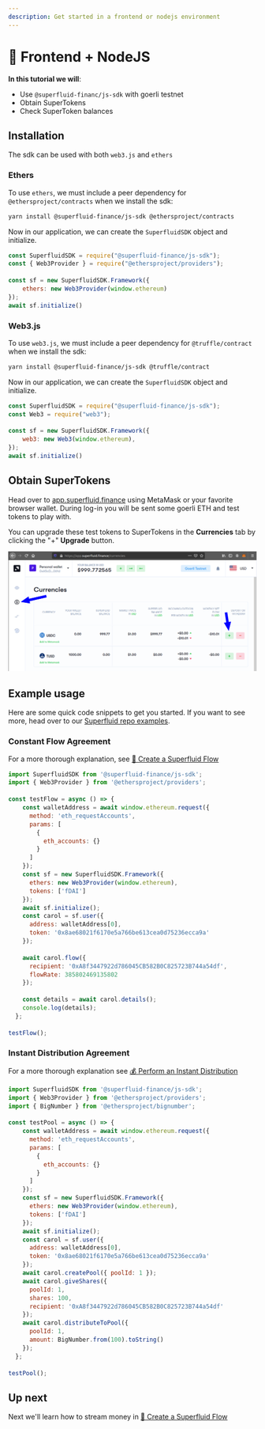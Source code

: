 ```yaml
---
description: Get started in a frontend or nodejs environment
---
```


# 💅 Frontend + NodeJS

**In this tutorial we will**:

* Use `@superfluid-financ/js-sdk` with goerli testnet
* Obtain SuperTokens 
* Check SuperToken balances 

## Installation

The sdk can be used with both `web3.js` and `ethers`

### Ethers

To use `ethers`, we must include a peer dependency for `@ethersproject/contracts` when we install the sdk:

```bash
yarn install @superfluid-finance/js-sdk @ethersproject/contracts
```

Now in our application, we can create the `SuperfluidSDK` object and initialize.

```javascript
const SuperfluidSDK = require("@superfluid-finance/js-sdk");
const { Web3Provider } = require("@ethersproject/providers");

const sf = new SuperfluidSDK.Framework({
    ethers: new Web3Provider(window.ethereum)
});
await sf.initialize()
```

### Web3.js

To use `web3.js`, we must include a peer dependency for `@truffle/contract` when we install the sdk:

```bash
yarn install @superfluid-finance/js-sdk @truffle/contract
```

Now in our application, we can create the `SuperfluidSDK` object and initialize.

```javascript
const SuperfluidSDK = require("@superfluid-finance/js-sdk");
const Web3 = require("web3");

const sf = new SuperfluidSDK.Framework({
    web3: new Web3(window.ethereum),
});
await sf.initialize()
```

## Obtain SuperTokens

Head over to [app.superfluid.finance](https://app.superfluid.finance) using MetaMask or your favorite browser wallet. During log-in you will be sent some goerli ETH and test tokens to play with. 

You can upgrade these test tokens to SuperTokens in the **Currencies** tab by clicking the "+" **Upgrade** button.

![](../../.gitbook/assets/image%20%284%29.png)

## Example usage

Here are some quick code snippets to get you started. If you want to see more, head over to our [Superfluid repo examples](https://github.com/superfluid-finance/protocol-monorepo/tree/dev/examples).

### Constant Flow Agreement

For a more thorough explanation, see [🔀 Create a Superfluid Flow](../create-a-superfluid-flow.md)

```javascript
import SuperfluidSDK from '@superfluid-finance/js-sdk';
import { Web3Provider } from '@ethersproject/providers';

const testFlow = async () => {
    const walletAddress = await window.ethereum.request({
      method: 'eth_requestAccounts',
      params: [
        {
          eth_accounts: {}
        }
      ]
    });
    const sf = new SuperfluidSDK.Framework({
      ethers: new Web3Provider(window.ethereum),
      tokens: ['fDAI']
    });
    await sf.initialize();
    const carol = sf.user({
      address: walletAddress[0],
      token: '0x8ae68021f6170e5a766be613cea0d75236ecca9a'
    });
  
    await carol.flow({
      recipient: '0xA8f3447922d786045CB582B0C825723B744a54df',
      flowRate: 385802469135802
    });
    
    const details = await carol.details();
    console.log(details);
  };

testFlow();
```

### Instant Distribution Agreement

For a more thorough explanation see [💰 Perform an Instant Distribution](../perform-an-instant-distribution.md)

```javascript
import SuperfluidSDK from '@superfluid-finance/js-sdk';
import { Web3Provider } from '@ethersproject/providers';
import { BigNumber } from '@ethersproject/bignumber';

const testPool = async () => {
    const walletAddress = await window.ethereum.request({
      method: 'eth_requestAccounts',
      params: [
        {
          eth_accounts: {}
        }
      ]
    });
    const sf = new SuperfluidSDK.Framework({
      ethers: new Web3Provider(window.ethereum),
      tokens: ['fDAI']
    });
    await sf.initialize();
    const carol = sf.user({
      address: walletAddress[0],
      token: '0x8ae68021f6170e5a766be613cea0d75236ecca9a'
    });
    await carol.createPool({ poolId: 1 });
    await carol.giveShares({
      poolId: 1,
      shares: 100,
      recipient: '0xA8f3447922d786045CB582B0C825723B744a54df'
    });
    await carol.distributeToPool({
      poolId: 1,
      amount: BigNumber.from(100).toString()
    });
  };
  
testPool();
```

## Up next

Next we'll learn how to stream money in [🔀 Create a Superfluid Flow](../create-a-superfluid-flow.md)





